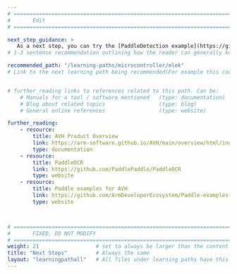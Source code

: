 ```yaml
---
# ================================================================================
#       Edit
# ================================================================================

next_step_guidance: >
   As a next step, you can try the [PaddleDetection example](https://github.com/ArmDeveloperEcosystem/Paddle-examples-for-AVH/tree/main/Object-Detection-example). You might be interested in learning how to run other machine learning applications on the Corstone-300 FVP or Arm Virtual Hardware:
# 1-3 sentence recommendation outlining how the reader can generally keep learning about these topics, and a specific explanation of why the next step is being recommended.

recommended_path: "/learning-paths/microcontroller/mlek"
# Link to the next learning path being recommended(For example this could be /learning-paths/server-and-cloud/mongodb).


# further_reading links to references related to this path. Can be:
    # Manuals for a tool / software mentioned   (type: documentation)
    # Blog about related topics                 (type: blog)
    # General online references                 (type: website) 

further_reading:
    - resource:
        title: AVH Product Overview
        link: https://arm-software.github.io/AVH/main/overview/html/index.html
        type: documentation
    - resource:
        title: PaddleOCR
        link: https://github.com/PaddlePaddle/PaddleOCR
        type: website
    - resource:
        title: Paddle examples for AVH
        link: https://github.com/ArmDeveloperEcosystem/Paddle-examples-for-AVH/tree/main/Object-Detection-example
        type: website



# ================================================================================
#       FIXED, DO NOT MODIFY
# ================================================================================
weight: 21                  # set to always be larger than the content in this path, and one more than 'review'
title: "Next Steps"         # Always the same
layout: "learningpathall"   # All files under learning paths have this same wrapper
---
```

